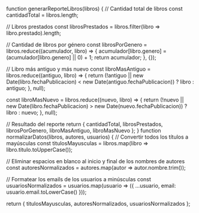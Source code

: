 function generarReporteLibros(libros) {
  // Cantidad total de libros
  const cantidadTotal = libros.length;

  // Libros prestados
  const librosPrestados = libros.filter(libro => libro.prestado).length;

  // Cantidad de libros por género
  const librosPorGenero = libros.reduce((acumulador, libro) => {
    acumulador[libro.genero] = (acumulador[libro.genero] || 0) + 1;
    return acumulador;
  }, {});

  // Libro más antiguo y más nuevo
  const libroMasAntiguo = libros.reduce((antiguo, libro) => {
    return (!antiguo || new Date(libro.fechaPublicacion) < new Date(antiguo.fechaPublicacion))
      ? libro
      : antiguo;
  }, null);

  const libroMasNuevo = libros.reduce((nuevo, libro) => {
    return (!nuevo || new Date(libro.fechaPublicacion) > new Date(nuevo.fechaPublicacion))
      ? libro
      : nuevo;
  }, null);

  // Resultado del reporte
  return {
    cantidadTotal,
    librosPrestados,
    librosPorGenero,
    libroMasAntiguo,
    libroMasNuevo
  };
}
function normalizarDatos(libros, autores, usuarios) {
  // Convertir todos los títulos a mayúsculas
  const titulosMayusculas = libros.map(libro => libro.titulo.toUpperCase());

  // Eliminar espacios en blanco al inicio y final de los nombres de autores
  const autoresNormalizados = autores.map(autor => autor.nombre.trim());

  // Formatear los emails de los usuarios a minúsculas
  const usuariosNormalizados = usuarios.map(usuario => ({
    ...usuario,
    email: usuario.email.toLowerCase()
  }));

  return {
    titulosMayusculas,
    autoresNormalizados,
    usuariosNormalizados
  };
